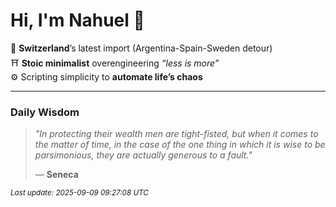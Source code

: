 # Hi, I'm Nahuel :tiger:

📍 **Switzerland**’s latest import (Argentina-Spain-Sweden detour)  
⛩️ **Stoic minimalist** overengineering *“less is more”*  
⚙️ Scripting simplicity to **automate life’s chaos**

---

### Daily Wisdom
> _"In protecting their wealth men are tight-fisted, but when it comes to the matter of time, in the case of the one thing in which it is wise to be parsimonious, they are actually generous to a fault."_  
>
> — **Seneca**

<sub>*Last update: 2025-09-09 09:27:08 UTC*</sub>

